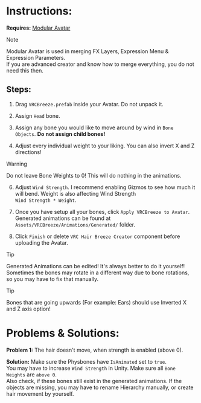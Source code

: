 # Instructions:

**Requires:** [Modular Avatar](https://modular-avatar.nadena.dev/)

> [!NOTE]
> Modular Avatar is used in merging FX Layers, Expression Menu & Expression Parameters.\
> If you are advanced creator and know how to merge everything, you do not need this then.

## **Steps:**
1) Drag `VRCBreeze.prefab` inside your Avatar. Do not unpack it.

2) Assign `Head` bone.

3) Assign any bone you would like to move around by wind in `Bone Objects`. **Do not assign child bones!**

4) Adjust every individual weight to your liking. You can also invert X and Z directions!

> [!WARNING]
> Do not leave Bone Weights to 0! This will do nothing in the animations.

6) Adjust `Wind Strength`. I recommend enabling Gizmos to see how much it will bend. Weight is also affecting Wind Strength\
`Wind Strength * Weight`.

7) Once you have setup all your bones, click `Apply VRCBreeze to Avatar`.\
   Generated animations can be found at `Assets/VRCBreeze/Animations/Generated/` folder.

8) Click `Finish` or delete `VRC Hair Breeze Creator` component before uploading the Avatar.


> [!TIP]
> Generated Animations can be edited! It's always better to do it yourself! Sometimes the bones may rotate in a different way due to bone rotations, so you may have to fix that manually.

> [!TIP]
> Bones that are going upwards (For example: Ears) should use Inverted X and Z axis option!

# **Problems & Solutions:**

**Problem 1:** The hair doesn't move, when strength is enabled (above 0).

**Solution:** Make sure the Physbones have `IsAnimated` set to `true`.\
You may have to increase `Wind Strength` in Unity. Make sure all `Bone Weights` are `above 0`.\
Also check, if these bones still exist in the generated animations. If the objects are missing, you may have to rename Hierarchy manually, or create hair movement by yourself.
